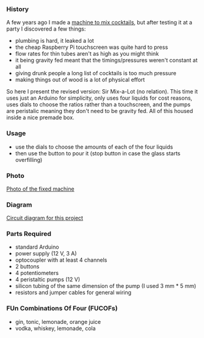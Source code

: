 ### History

A few years ago I made a [machine to mix cocktails](https://github.com/Lumorti/drink-182), but after testing it at a party I discovered a few things:

 - plumbing is hard, it leaked a lot
 - the cheap Raspberry Pi touchscreen was quite hard to press
 - flow rates for thin tubes aren't as high as you might think
 - it being gravity fed meant that the timings/pressures weren't constant at all
 - giving drunk people a long list of cocktails is too much pressure
 - making things out of wood is a lot of physical effort

So here I present the revised version: Sir Mix-a-Lot (no relation). This time it uses just an Arduino for simplicity, only uses four liquids for cost reasons, uses dials to choose the ratios rather than a touchscreen, and the pumps are peristalic meaning they don't need to be gravity fed. All of this housed inside a nice premade box.

### Usage

- use the dials to choose the amounts of each of the four liquids
- then use the button to pour it (stop button in case the glass starts overfilling)

### Photo

[Photo of the fixed machine](photo.jpg)

### Diagram

[Circuit diagram for this project](plan.png)

### Parts Required

- standard Arduino
- power supply (12 V, 3 A)
- optocoupler with at least 4 channels
- 2 buttons
- 4 potentiometers
- 4 peristaltic pumps (12 V)
- silicon tubing of the same dimension of the pump (I used 3 mm * 5 mm)
- resistors and jumper cables for general wiring



### FUn Combinations Of Four (FUCOFs)

- gin, tonic, lemonade, orange juice
- vodka, whiskey, lemonade, cola
